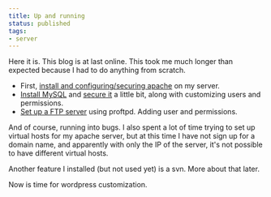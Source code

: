 ```yaml
---
title: Up and running
status: published
tags:
- server
---
```


Here it is. This blog is at last online. This took me much longer than expected because I had to do anything from scratch.

* First, [install and configuring/securing apache](http://www.howtoforge.com/ubuntu_debian_lamp_server) on my server.
* [Install MySQL](http://www.aboutdebian.com/database.htm) and [secure it](http://www.symantec.com/connect/articles/securing-mysql-step-step) a little bit, along with customizing users and permissions.
* <a href="http://www.debian-administration.org/article/228/Setting_up_an_FTP_server_on_Debian">Set up a FTP server</a> using proftpd. Adding user and permissions.

And of course, running into bugs. I also spent a lot of time trying to set up virtual hosts for my apache server, but at this time I have not sign up for a domain name, and apparently with only the IP of the server, it's not possible to have different virtual hosts.

Another feature I installed (but not used yet) is a svn. More about that later.

Now is time for wordpress customization.